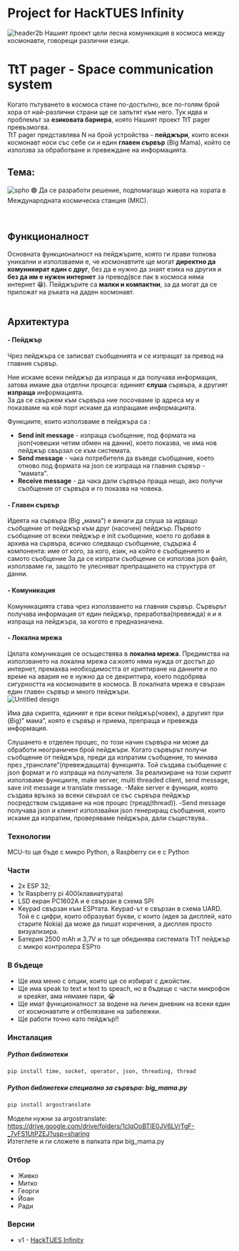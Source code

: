 # Project for HackTUES Infinity
![header2b](https://user-images.githubusercontent.com/54147006/158683996-cc4a2001-8cb8-4dcb-bdc1-2deac70e14f8.png)
Нашият проект цели лесна комуникация в космоса между космонавти, говорещи различни езици.
<br/>

# TtT pager - Space communication system

Когато пътуването в космоса стане по-достъпно, все по-голям брой хора от най-различни страни ще се запътят към него. Тук идва и проблемът за **езиковата бариера**, която Нашият проект TtT pager превъзмогва.<br/>
TtT pager представлява N на брой устройства - **пейджъри**, които всеки космонавт носи със себе си и един **главен сървър** (Big Mama), който се използва за обработване и превеждане на информацията.<br/>
 
## Тема:
![spho](https://user-images.githubusercontent.com/54147006/158684791-c95f0bd4-3810-4b0c-aede-064bcec634b1.png)
🟣 Да се разработи решение, подпомагащо живота на хората в Международната космическа станция (МКС).

<br/>

## Функционалност
Основната функционалност на пейджърите, която ги прави толкова уникални и използваеми е, че космонавтите ще могат **директно да комуникират един с друг**, без да е нужно да знаят езика на другия и **без да им е нужен интернет** за превод(все пак в космоса няма интернет 😁). Пейджърите са **малки и компактни**, за да могат да се приложат на ръката на даден космонавт.  <br/><br/>

## Архитектура
#### - Пейджър
Чрез пейджъра се записват съобщенията и се изпращат за превод на главния сървър.<br>

Ние искаме всеки пейджър да изпраща и да получава информация, затова имаме два отделни процеса: единият **слуша** сървъра, а другият **изпраща** информацията.<br>
За да се свържем към сървъра ние посочваме ip адреса му и показваме на кой порт искаме да изпращаме информацията. <br>

Функциите, които използваме в пейджъра са :
- **Send init message** - изпраща съобщение, под формата на json(човешки четим обмен на данни), което показва, че има нов пейджър свързал се към системата.
- **Send message** - чака потребителя да въведе съобщение, което отново под формата на json се изпраща на главния сървър - "мамата".
- **Receive message** - да чака дали сървъра праща нещо, ако получи съобщение от сървъра и го показва на човека.


#### - Главен сървър
Идеята на сървъра (Big „мама”) е винаги да слуша за идващо съобщение от пейджър към друг (насочен)  пейджър.
Първото съобщение от всеки пейджър е init съобщение, което го добавя в архива на сървъра, всичко следващо съобщение, съдържа 4 компонента: име от кого, за кого, език, на който е съобщението и самото съобщение
За да се изпрати съобщение се използва json файл, използваме ги, защото те улесняват препращането на структура от данни.

#### - Комуникация
Комуникацията става чрез използването на главния сървър. Сървърът получава информация от един пейджър, преработва(превежда) я и я изпраща на пейджъра, за когото е предназначена.

#### - Локална мрежа
Цялата комуникация се осъществява в **локална мрежа**. 
Предимства на използването на локална мрежа са:която няма нужда от достъп до интернет, премахва необходимостта от криптиране на данните и по време на авария не е нужно да се декриптира, което подобрява сигурността на космонавите в космоса.
В локалната мрежа е свързан един главен сървър и много пейджъри.
<br/>
![Untitled design](https://user-images.githubusercontent.com/54147006/158655021-d36ad44d-6dbd-4ca5-adee-4d3a07409b1b.jpg)
<br/>



Има два скрипта, единият е при всеки пейджър(човек), а другият при (Big)” мама”, която е сървър и приема, препраща и превежда информация. 

Слушането е отделен процес, по този начин сървъра ни може да обработи неограничен брой пейджъри.
Когато сървърът получи съобщение от пейджъра, преди да изпратим съобщение, то минава през „транслате”(превеждащата) функцията. Той създава съобщение с json формат и го изпраща на получателя. 
За реализиране на този скрипт използваме функциите, make server, multi threaded client, send message, save init message и translate message.
-Make server е функция, която създава връзка за всеки свързал се със сървъра пейджър посредством създаване на нов процес (треад(thread)).
-Send message получава  json и клиент използвайки json генериращ  съобщения, които искаме да изпратим, проверяваме пейджъра, дали съществува..

### Технологии
MCU-to ще бъде с микро Python, а Raspberry си е с Python

### Части
- 2x ESP 32; 
- 1x Raspberry pi 400(клавиатурата) 
- LSD екран PC1602A и е свързан в схема SPI
- Keypad свързан към ESPтата. Keypad-ът е свързан в схема UARD. Той е с цифри, които образуват букви, с които (идея за дисплей, като старите Nokia) да може да пишат изречения, a дисплея просто визуализира. 
- Батерия 2500 mAh и 3,7V и то ще обединява системата ТtТ пейджър с микро контролера ESPто

### В бъдеще
 - Ще има меню с опции, които ще се избират с джойстик.
 - Ще има speak to text и text to speach, но в бъдеще с части микрофон и speaker,  ама нямаме пари, 😭
 - Ще имат функционалност за водене на личен дневник на всеки един от космонавтите и отбелязване на забележки.
 - Ще работи точно като пейджър!!


### Инсталация

##### Python библиотеки
```python
pip install time, socket, operator, json, threading, thread
```

##### Python библиотеки специално за сървъра: big_mama.py
```python
pip install argostranslate
```
Модели нужни за argostranslate:
https://drive.google.com/drive/folders/1cIqOoBTIE0JV6LVrTgF-_7vFS1UtPZEJ?usp=sharing <br/>
Изтеглете и ги сложете в папката при big_mama.py


### Отбор
 - Живко
 - Митко
 - Георги
 - Йоан
 - Ради

### Версии
 - v1 - [HackTUES Infinity](https://github.com/y0608/TtT/releases/tag/HackTUES)
